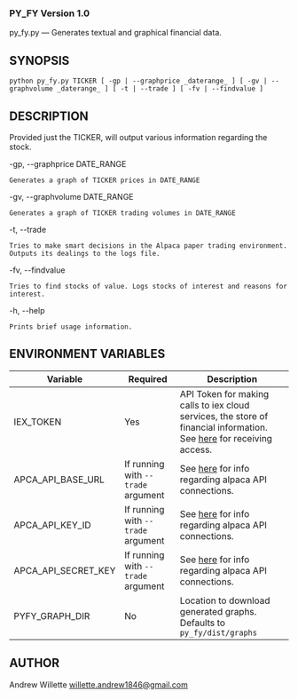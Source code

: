 ### PY_FY Version 1.0

py_fy.py — Generates textual and graphical financial data. 

## SYNOPSIS

    python py_fy.py TICKER [ -gp | --graphprice _daterange_ ] [ -gv | --graphvolume _daterange_ ] [ -t | --trade ] [ -fv | --findvalue ]

## DESCRIPTION

Provided just the TICKER, will output various information regarding the stock. 

-gp, --graphprice DATE_RANGE

    Generates a graph of TICKER prices in DATE_RANGE 

-gv, --graphvolume DATE_RANGE

    Generates a graph of TICKER trading volumes in DATE_RANGE

-t, --trade

    Tries to make smart decisions in the Alpaca paper trading environment. Outputs its dealings to the logs file.

-fv, --findvalue

    Tries to find stocks of value. Logs stocks of interest and reasons for interest.

-h, --help

    Prints brief usage information.

## ENVIRONMENT VARIABLES

Variable | Required | Description
------------ | ------------- | -------------
IEX_TOKEN | Yes | API Token for making calls to iex cloud services, the store of financial information. See [here](https://iexcloud.io) for receiving access. 
APCA_API_BASE_URL | If running with `--trade` argument | See [here](https://app.alpaca.markets/paper) for info regarding alpaca API connections.
APCA_API_KEY_ID | If running with `--trade` argument | See [here](https://app.alpaca.markets/paper) for info regarding alpaca API connections.
APCA_API_SECRET_KEY | If running with `--trade` argument | See [here](https://app.alpaca.markets/paper) for info regarding alpaca API connections. 
PYFY_GRAPH_DIR | No | Location to download generated graphs. Defaults to `py_fy/dist/graphs`

## AUTHOR

Andrew Willette <willette.andrew1846@gmail.com>

